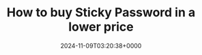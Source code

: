 ---
title: "How to buy Sticky Password in a lower price"
description: "Sticky Password is a professional password manager, and a powerful assistant for protecting personal network security. Here you can buy it in lower prices."
image: "images/post/2024/11/image-6.png"
date: "2024-11-09T03:20:38+0000"
categories: ["Deals"]
tags: ["APSGO", "Sticky Password"]
type: "regular" # available types: [featured/regular]
draft: false
sitemapExclude: false
---
